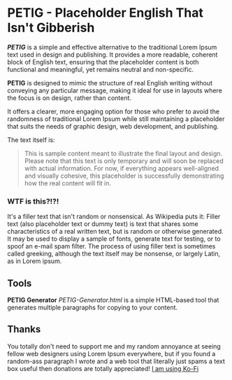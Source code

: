 # PETIG - Placeholder English That Isn't Gibberish

***PETIG*** is a simple and effective alternative to the traditional Lorem Ipsum text used in design and publishing. It provides a more readable, coherent block of English text, ensuring that the placeholder content is both functional and meaningful, yet remains neutral and non-specific. 

**PETIG** is designed to mimic the structure of real English writing without conveying any particular message, making it ideal for use in layouts where the focus is on design, rather than content. 

It offers a clearer, more engaging option for those who prefer to avoid the randomness of traditional Lorem Ipsum while still maintaining a placeholder that suits the needs of graphic design, web development, and publishing.

The text itself is:

> This is sample content meant to illustrate the final layout and
> design. Please note that this text is only temporary and will soon be
> replaced with actual information. For now, if everything appears
> well-aligned and visually cohesive, this placeholder is successfully
> demonstrating how the real content will fit in.

### WTF is this?!?!
It's a filler text that isn't random or nonsensical.
As Wikipedia puts it: Filler text (also placeholder text or dummy text) is text that shares some characteristics of a real written text, but is random or otherwise generated. It may be used to display a sample of fonts, generate text for testing, or to spoof an e-mail spam filter. The process of using filler text is sometimes called greeking, although the text itself may be nonsense, or largely Latin, as in Lorem ipsum. 

## Tools
**PETIG Generator**
*PETIG-Generator.html* is a simple HTML-based tool that generates multiple paragraphs for copying to your content.

## Thanks
You totally don't need to support me and my random annoyance at seeing fellow web designers using Lorem Ipsum everywhere, but if you found a random-ass paragraph I wrote and a web tool that literally just spams a text box useful then donations are totally appreciated! [I am using Ko-Fi](https://ko-fi.com/caskexe)

